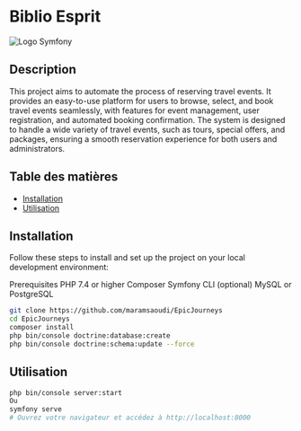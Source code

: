 # Biblio Esprit

![Logo Symfony](https://symfony.com/images/logos/header-logo.svg)

## Description

This project aims to automate the process of reserving travel events. It provides an easy-to-use platform for users to browse, select, and book travel events seamlessly, with features for event management, user registration, and automated booking confirmation. The system is designed to handle a wide variety of travel events, such as tours, special offers, and packages, ensuring a smooth reservation experience for both users and administrators.

## Table des matières

- [Installation](#installation)
- [Utilisation](#utilisation)

## Installation

Follow these steps to install and set up the project on your local development environment:

Prerequisites
PHP 7.4 or higher
Composer
Symfony CLI (optional)
MySQL or PostgreSQL

```bash
git clone https://github.com/maramsaoudi/EpicJourneys
cd EpicJourneys
composer install
php bin/console doctrine:database:create
php bin/console doctrine:schema:update --force
```

## Utilisation

```bash
php bin/console server:start
Ou
symfony serve
# Ouvrez votre navigateur et accédez à http://localhost:8000
```
